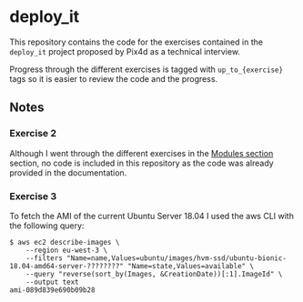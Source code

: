 # deploy_it

This repository contains the code for the exercises contained in the `deploy_it` project proposed by Pix4d as a technical interview.

Progress through the different exercises is tagged with `up_to_{exercise}` tags so it is easier to review the code and the progress.

## Notes

### Exercise 2

Although I went through the different exercises in the [Modules section](https://learn.hashicorp.com/collections/terraform/modules) section, no code is included in this repository as the code was already provided in the documentation.

### Exercise 3

To fetch the AMI of the current Ubuntu Server 18.04 I used the aws CLI with the following query:

```
$ aws ec2 describe-images \
    --region eu-west-3 \
    --filters "Name=name,Values=ubuntu/images/hvm-ssd/ubuntu-bionic-18.04-amd64-server-????????" "Name=state,Values=available" \
    --query "reverse(sort_by(Images, &CreationDate))[:1].ImageId" \
    --output text
ami-089d839e690b09b28
```
